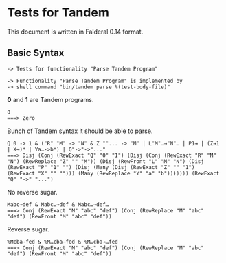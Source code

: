 Tests for Tandem
================

This document is written in Falderal 0.14 format.

Basic Syntax
------------

    -> Tests for functionality "Parse Tandem Program"

    -> Functionality "Parse Tandem Program" is implemented by
    -> shell command "bin/tandem parse %(test-body-file)"

**0** and **1** are Tandem programs.

    0
    ===> Zero

Bunch of Tandem syntax it should be able to parse.

    Q 0 -> 1 & ("R" "M" -> "N" & Z ""... -> "M" | L"M"…→"N"… | P1→ | (Z→1 | X→)* | Ya…->b*) | Q"->"->"..."
    ===> Disj (Conj (RewExact "Q" "0" "1") (Disj (Conj (RewExact "R" "M" "N") (RewReplace "Z" "" "M")) (Disj (RewFront "L" "M" "N") (Disj (RewExact "P" "1" "") (Disj (Many (Disj (RewExact "Z" "" "1") (RewExact "X" "" ""))) (Many (RewReplace "Y" "a" "b"))))))) (RewExact "Q" "->" "...")

No reverse sugar.

    Mabc→def & Mabc…→def & Mabc…→def…
    ===> Conj (RewExact "M" "abc" "def") (Conj (RewReplace "M" "abc" "def") (RewFront "M" "abc" "def"))

Reverse sugar.

    %Mcba→fed & %M…cba→fed & %M…cba→…fed
    ===> Conj (RewExact "M" "abc" "def") (Conj (RewReplace "M" "abc" "def") (RewFront "M" "abc" "def"))

